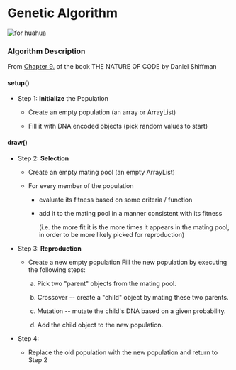 # Genetic Algorithm

![for huahua](https://img.shields.io/badge/%F0%9F%8E%88for%20Huahua-2021-brightgreen?&logo=Ghostery)

### Algorithm Description

From [Chapter 9.](https://natureofcode.com/book/chapter-9-the-evolution-of-code/) of the book THE NATURE OF CODE by Daniel Shiffman

#### setup()

- Step 1: **Initialize** the Population

  - Create an empty population (an array or ArrayList)

  - Fill it with DNA encoded objects (pick random values to start)

#### draw()

- Step 2: **Selection**

  - Create an empty mating pool (an empty ArrayList)

  - For every member of the population

    - evaluate its fitness based on some criteria / function

    - add it to the mating pool in a manner consistent with its fitness

      (i.e. the more fit it is the more times it appears in the mating pool, in order to be more likely picked for reproduction)

- Step 3: **Reproduction**

  - Create a new empty population Fill the new population by executing the following steps:

    ​ a. Pick two "parent" objects from the mating pool.

    ​ b. Crossover -- create a "child" object by mating these two parents.

    ​ c. Mutation -- mutate the child's DNA based on a given probability.

    ​ d. Add the child object to the new population.

- Step 4:
  - Replace the old population with the new population and return to Step 2
